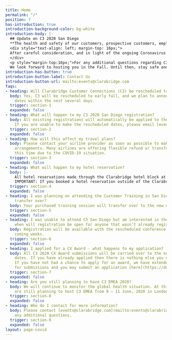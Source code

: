 ```yaml
---
title: Home
permalink: "/"
position: 7
has-introduction: true
introduction-background-color: bg-white
introduction-body: |-
  ## Update on C3 2020 San Diego
  **The health and safety of our customers, prospective customers, employees, and partners is our highest priority.**
  <div style="text-align: left; margin-top: 16px;">
  After careful consideration, and in light of the ongoing Coronavirus (COVID-19) developments, we have no choice but to reschedule C3 San Diego to early Fall, dates and location will be announced over the next several days. Rescheduling this event will enable us to provide the experience that our customers, prospective customers, partners, and employees expect and deserve in a safe environment.
  </div>
  <p style="margin-top:16px;">For any additional questions regarding C3 please see the FAQs below or reach out to [events@clarabridge.com](mailto:events@clarabridge.com) for more information.
  We look forward to hosting you in the Fall. Until then, stay safe and healthy!</p>
introduction-has-button: true
introduction-button-label: Contact Us
introduction-button-url: mailto:events@clarabridge.com
faqs:
- heading: Will Clarabridge Customer Connections (C3) be rescheduled to another date?
  body: Yes, C3 will be rescheduled to early fall, and we plan to announce the new
    dates within the next several days.
  trigger: section-1
  expanded: false
- heading: What will happen to my C3 2020 San Diego registration?
  body: All existing registrations will automatically be applied to the new C3 date.
    If you are unable to make the rescheduled dates, please email [events@clarabridge.com](mailto:events@clarabridge.com)
  trigger: section-2
  expanded: false
- heading: How will this affect my travel plans?
  body: Please contact your airline provider as soon as possible to make alternative
    arrangements. Many airlines are offering flexible refund or transfer options at
    this time due to the COVID-19 situation.
  trigger: section-3
  expanded: false
- heading: What will happen to my hotel reservation?
  body: |-
    All hotel reservations made through the Clarabridge hotel block at the Hard Rock Hotel San Diego will be cancelled by the hotel. At this time, attendees have not been charged the associated deposit for these reservations. If you have any questions regarding your reservations, please contact the hotel directly 866-751-7625
    IMPORTANT: If you booked a hotel reservation outside of the Clarabridge hotel block, it is your responsibility to cancel and confirm the refund status on any deposits paid.
  trigger: section-4
  expanded: false
- heading: I was planning on attending the Customer Training in San Diego, will that
    transfer over?
  body: Your purchased training session will transfer over to the new dates.
  trigger: section-5
  expanded: false
- heading: I was unable to attend C3 San Diego but am interested in the new dates,
    when will registration be open for anyone that wasn’t already registered?
  body: Registration will be available with the rescheduled conference dates in the
    coming weeks.
  trigger: section-6
  expanded: false
- heading: I applied for a CX Award - what happens to my application?
  body: All C3 2020 CX Award submissions will be carried over to the new conference
    dates. If you have already applied then there is nothing else you need to do.
    If you have not had a chance to apply for an award, we have extended the deadline
    for submissions and you may submit an application [here](https://docs.google.com/forms/d/e/1FAIpQLSek2purGGNSGsTcee0srKeWwcIhrgAy43p-StmwJS5mCgm9bw/viewform).
  trigger: section-7
  expanded: false
- heading: Are you still planning to have C3 EMEA 2020?
  body: We will continue to monitor the global health situation. At this time, we
    are still planning to host C3 EMEA from 9 – 11 June, 2020 in London.
  trigger: section-8
  expanded: false
- heading: Who do I contact for more information?
  body: Please contact [events@clarabridge.com](mailto:events@clarabridge.com) for
    any additional questions.
  trigger: section-9
  expanded: false
layout: page-covid
---
```


